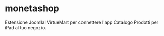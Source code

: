 # monetashop
Estensione Joomla! VirtueMart per connettere l'app Catalogo Prodotti per iPad al tuo negozio.
